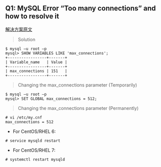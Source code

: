 ## Q1: MySQL Error “Too many connections” and how to resolve it

[解决方案原文](https://www.thegeekdiary.com/mysql-error-too-many-connections-and-how-to-resolve-it/)

> Solution

```
$ mysql –u root –p
mysql> SHOW VARIABLES LIKE 'max_connections';
+-----------------+-------+
| Variable_name   | Value |
+-----------------+-------+
| max_connections | 151   |
+-----------------+-------+
```

> Changing the max_connections parameter (Temporarily)

```
$ mysql –u root –p
mysql> SET GLOBAL max_connections = 512;
```

> Changing the max_connections parameter (Permanently)

```
# vi /etc/my.cnf
max_connections = 512
```

- For CentOS/RHEL 6:

```
# service mysqld restart
```

- For CentOS/RHEL 7:

```
# systemctl restart mysqld
```
